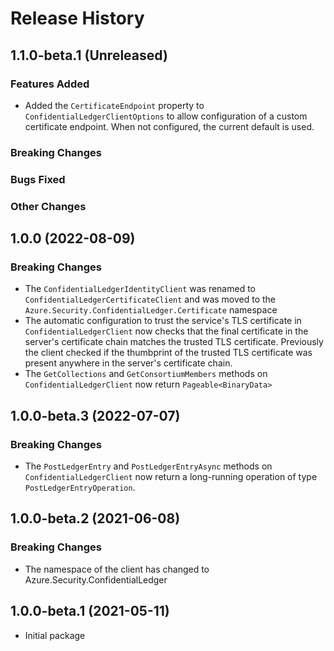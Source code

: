 # Release History

## 1.1.0-beta.1 (Unreleased)

### Features Added

- Added the `CertificateEndpoint` property to `ConfidentialLedgerClientOptions` to allow configuration of a custom certificate endpoint. When not configured, the current default is used.

### Breaking Changes

### Bugs Fixed

### Other Changes

## 1.0.0 (2022-08-09)

### Breaking Changes

- The `ConfidentialLedgerIdentityClient` was renamed to `ConfidentialLedgerCertificateClient` and was moved to the `Azure.Security.ConfidentialLedger.Certificate` namespace
- The automatic configuration to trust the service's TLS certificate in `ConfidentialLedgerClient` now checks that the final certificate in the server's certificate chain matches the trusted TLS certificate. Previously the client checked if the thumbprint of the trusted TLS certificate was present anywhere in the server's certificate chain.
- The `GetCollections` and `GetConsortiumMembers` methods on `ConfidentialLedgerClient` now return `Pageable<BinaryData>`


## 1.0.0-beta.3 (2022-07-07)

### Breaking Changes

- The `PostLedgerEntry` and `PostLedgerEntryAsync` methods on `ConfidentialLedgerClient` now return a long-running operation of type `PostLedgerEntryOperation`.

## 1.0.0-beta.2 (2021-06-08)

### Breaking Changes

- The namespace of the client has changed to Azure.Security.ConfidentialLedger

## 1.0.0-beta.1 (2021-05-11)
- Initial package
